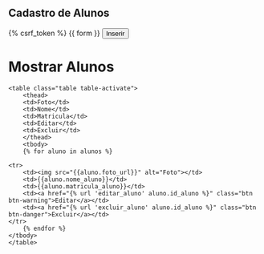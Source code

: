 <!DOCTYPE html>
<html lang="en">
<head>
    <meta charset="UTF-8">
    <title>New Aluno</title>
    <link rel="stylesheet" href="/css/bootstrap.css">
    <link href="https://cdn.jsdelivr.net/npm/bootstrap@5.3.3/dist/css/bootstrap.min.css" rel="stylesheet" integrity="sha384-QWTKZyjpPEjISv5WaRU9OFeRpok6YctnYmDr5pNlyT2bRjXh0JMhjY6hW+ALEwIH" crossorigin="anonymous">
</head>
<body>
<h2>Cadastro de Alunos</h2>
<form method="POST" enctype="multipart/form-data">
    {% csrf_token %}
    {{ form }}
    <input type="submit" value="Inserir">
</form>
<h1>Mostrar Alunos</h1>

    <table class="table table-activate">
        <thead>
        <td>Foto</td>
        <td>Nome</td>
        <td>Matricula</td>
        <td>Editar</td>
        <td>Excluir</td>
        </thead>
        <tbody>
        {% for aluno in alunos %}

    <tr>
        <td><img src="{{aluno.foto_url}}" alt="Foto"></td>
        <td>{{aluno.nome_aluno}}</td>
        <td>{{aluno.matricula_aluno}}</td>
        <td><a href="{% url 'editar_aluno' aluno.id_aluno %}" class="btn btn-warning">Editar</a></td>
        <td><a href="{% url 'excluir_aluno' aluno.id_aluno %}" class="btn btn-danger">Excluir</a></td>
    </tr>
        {% endfor %}
    </tbody>
    </table>

</body>
</html>
